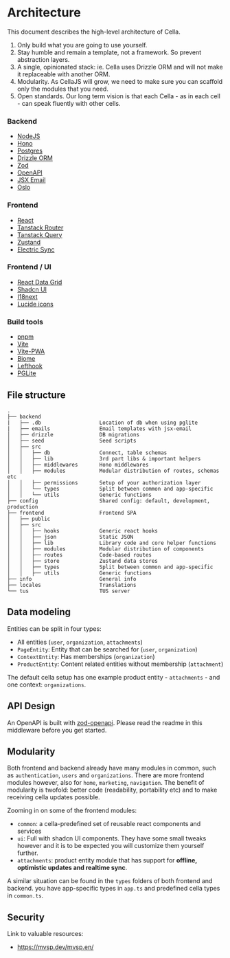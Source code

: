 # Architecture
This document describes the high-level architecture of Cella.

 1. Only build what you are going to use yourself.
 2. Stay humble and remain a template, not a framework. So prevent abstraction layers.
 3. A single, opinionated stack: ie. Cella uses Drizzle ORM and will not make it replaceable with another ORM.
 4. Modularity. As CellaJS will grow, we need to make sure you can scaffold only the modules that you need.
 5. Open standards. Our long term vision is that each Cella - as in each cell - can speak fluently with other cells. 

### Backend
- [NodeJS](https://nodejs.org)
- [Hono](https://hono.dev)
- [Postgres](https://www.postgresql.org)
- [Drizzle ORM](https://orm.drizzle.team/)
- [Zod](https://github.com/colinhacks/zod)
- [OpenAPI](https://www.openapis.org)
- [JSX Email](https://jsx.email/)
- [Oslo](https://oslojs.dev/)

### Frontend
- [React](https://reactjs.org)
- [Tanstack Router](https://github.com/tanstack/router)
- [Tanstack Query](https://github.com/tanstack/query)
- [Zustand](https://github.com/pmndrs/zustand)
- [Electric Sync](https://electric-sql.com/)

### Frontend / UI
- [React Data Grid](https://github.com/adazzle/react-data-grid)
- [Shadcn UI](https://ui.shadcn.com)
- [I18next](https://www.i18next.com)
- [Lucide icons](https://lucide.dev)

### Build tools
- [pnpm](https://pnpm.io)
- [Vite](https://vitejs.dev)
- [Vite-PWA](https://github.com/antfu/vite-plugin-pwa)
- [Biome](https://biomejs.dev)
- [Lefthook](https://github.com/evilmartians/lefthook)
- [PGLite](https://pglite.dev/)


## File structure
```
.
├── backend
|   ├── .db                   Location of db when using pglite
|   ├── emails                Email templates with jsx-email
│   ├── drizzle               DB migrations
│   ├── seed                  Seed scripts
│   ├── src                   
│   │   ├── db                Connect, table schemas
│   │   ├── lib               3rd part libs & important helpers
│   │   ├── middlewares       Hono middlewares
│   │   ├── modules           Modular distribution of routes, schemas etc
│   │   ├── permissions       Setup of your authorization layer
│   │   └── types             Split between common and app-specific
│   │   └── utils             Generic functions
├── config                    Shared config: default, development, production
├── frontend                  Frontend SPA
│   ├── public                
│   ├── src                   
│   │   ├── hooks             Generic react hooks
│   │   ├── json              Static JSON
│   │   ├── lib               Library code and core helper functions
│   │   ├── modules           Modular distribution of components
│   │   ├── routes            Code-based routes
│   │   ├── store             Zustand data stores
│   │   ├── types             Split between common and app-specific
│   │   ├── utils             Generic functions
├── info                      General info
├── locales                   Translations
└── tus                       TUS server
```

## Data modeling
Entities can be split in four types:
* All entities (`user`, `organization`, `attachments`)
* `PageEntity`: Entity that can be searched for (`user`, `organization`)
* `ContextEntity`: Has memberships (`organization`)
* `ProductEntity`: Content related entities without membership (`attachment`)

The default cella setup has one example product entity - `attachments` - and one context: `organizations`. 

## API Design
An OpenAPI is built with [zod-openapi](https://github.com/honojs/middleware/tree/main/packages/zod-openapi). Please read the readme in this middleware before you get started.

## Modularity
Both frontend and backend already have many modules in common, such as `authentication`, `users` and `organizations`. There are more frontend modules however, also for `home`, `marketing`, `navigation`. The benefit of modularity is twofold: better code (readability, portability etc) and to make receiving cella updates possible.

Zooming in on some of the frontend modules:
* `common`: a cella-predefined set of reusable react components and services 
* `ui`: Full with shadcn UI components. They have some small tweaks however and it is to be expected you will customize them yourself further.
* `attachments`: product entity module that has support for **offline, optimistic updates and realtime sync**.

A similar situation can be found in the `types` folders of both frontend and backend. you have app-specific types in `app.ts` and predefined cella types in `common.ts`.


## Security

Link to valuable resources:
* https://mvsp.dev/mvsp.en/
 